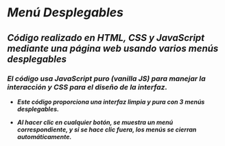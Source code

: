 # **_Menú Desplegables_**

## **_Código realizado en HTML, CSS y JavaScript mediante una página web usando varios menús desplegables_**

### **_El código usa JavaScript puro (vanilla JS) para manejar la interacción y CSS para el diseño de la interfaz._**

- **_Este código proporciona una interfaz limpia y pura con 3 menús desplegables._**
  
- **_Al hacer clic en cualquier botón, se muestra un menú correspondiente, y si se hace clic fuera, los menús se cierran automáticamente._**
